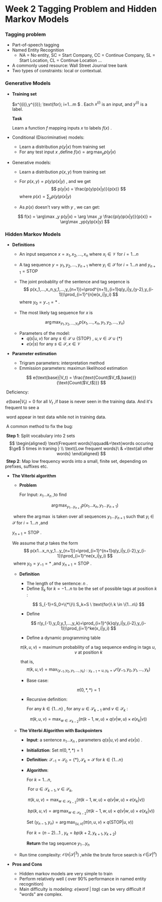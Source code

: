# Week 2 Tagging Problem and Hidden Markov Models

### Tagging problem

- Part-of-speech tagging 
- Named Entity Recognition
  - NA = No entity, SC = Start Company, CC = Continue Company, SL = Start Location, CL = Continue Location ...
- A commonly used resource: Wall Street Journal tree bank
- Two types of constraints: local or contextual.

### Generative Models

- **Training set** 

  $x^{(i)},y^{(i)}\; \text{for}\; i=1...m $ . Each $x^{(i)}$ is an input, and $y^{(i)}$ is a label. 

  __Task__

  Learn a function $f$ mapping inputs $x$ to labels $f(x)$ . 

- Conditional (Discriminative) models:

  - Learn a distribution $p(y|x)$ from training set
  - For any test input $x$ ,define $f(x) = \arg \max _yp(y|x)$ 

- Generative models:

  - Learn a distribution $p(x,y)$  from training set

  - For $p(x,y)=p(y)p(x|y)$ , and we get
    $$
    p(y|x) = \frac{p(y)p(x|y)}{p(x)}
    $$
    where $p(x)=\sum _yp(y)p(x|y)$  

  - As $p(x)$ doesn't vary with $y$ , we can get:

  $$
  f(x) = \arg\max _y p(y|x) = \arg \max _y \frac{p(y)p(x|y)}{p(x)} = \arg\max _yp(y)p(x|y)
  $$



### Hidden Markov Models

- **Definitions**

  - An input sequence $x=x_1,x_2,...,x_n$ where $x_i \in \mathcal{V}  \; \text{for}\ i =1...n$

  - A tag sequence $y=y_1,y_2,...,y_{n+1}$  where $y_i \in \mathcal{S}  \; \text{for}\ i =1...n$ and $y_{n+1}=\mathsf{STOP}$  

  - The joint probablity of the sentence and tag seqence is
    $$
    p(x_1,...,x_n,y_1,...,y_{n+1})=\prod^{n+1}_{i=1}q(y_i|y_{y-2},y_{i-1})\prod_{i=1}^{n}e(x_i|y_i)
    $$
    where $y_0=y_{-1}=*$ . 

  - The most likely tag sequence for $x$ is 

  $$
  \arg \max _{y_1,y_2,...,y_n}p(x_1,...,x_n,y_1,y_2,...,y_n)
  $$

  - Parameters of the model:
    - $q(s|u,v)$ for any $s\in \mathcal{S}\cup\{\mathsf{STOP}\}$ , $u,v\in \mathcal{S}\cup \{*\}$  
    - $e(x|s)$ for any $s\in \mathcal{S},x\in\mathcal{V}$  

- **Parameter estimation**

  - Trigram parameters: interpretation method
  - Emmission parameters: maximun likelihood estimation 


$$
e(\text{base}|V_t) = \frac{\text{Count($V_t$,base)}}{\text{Count($V_t$)}}
$$

​		Deficiency:

​			$e(\text{base}|V_t) = 0$ for all $V_t$ ,if $\text{base}$ is never seen in the training data. And it's frequent to see a 

​    			word appear in test data while not in training data. 

​		A common method to fix the bug:

​			__Step 1__: Split vocabulary into 2 sets
$$
\begin{aligned}
\text{Frequent words}\qquad&=\text{words occuring $\ge$ 5 times in traning } \\
\text{Low frequent words}\ & =\text{all other words}
\end{aligned}
$$
​			__Step 2__: Map low frequency words into a small, finite set, depending on prefixes, suffixes etc.

- __The Viterbi algorithm__

  - __Problem__

    For Input: $x_1...x_n$ ,to find 

  $$
  \arg\max _{y_1...y_{n+1}}p(x_1...x_n,y_1...y_{n+1})
  $$

  ​	where the $\arg\max$ is taken over all sequences $y_1...y_{n+1}$ such that $y_i\in\mathcal{S}$ for $i=1...n$ ,and

   	$y_{n+1}=\mathsf{STOP}$ .

   	We assume that $p$ takes the form 
  $$
  p(x1...x_n,y_1...y_{n+1})=\prod_{i=1}^{n+1}q(y_i|y_{i-2},y_{i-1})\prod_{i=1}^ne(x_i|y_i)
  $$
  ​	where $y_0=y_{-1}=*$ ,and $y_{n+1}=\mathsf{STOP}$ .

  - __Definition__

    - The length of the sentence: $n$ . 
    - Define $S_k$ for $k=-1...n$ to be the set of possible tags at position $k$ :

    $$
    S_{-1}=S_0=\{*\}\\
    S_k=S \ \text{for}\ k \in \{1...n\}
    $$

    - Define

    $$
    r(y_{-1},y_0,y_1,...,y_k)=\prod_{i=1}^{k}q(y_i|y_{i-2},y_{i-1})\prod_{i=1}^ke(x_i|y_i)
    $$

    - Define a dynamic programming table

    $$
    \pi(k,u,v)=\text{maximum probability of a tag sequence ending in tags $u,v$ at position $k$}
    $$

    ​	that is,
    $$
    \pi(k,u,v)=\max_{\langle y_{-1},y_0,y_1,...,y_k\rangle:y_{k-1}=u,y_k=v}r(y_{-1},y_0,y_1,...,y_k)
    $$

    - Base case:

    $$
    \pi(0,*,*)=1
    $$

    - Recursive definition:

      For any $k \in \{1...n\}$ , for any $u\in \mathcal{S}_{k-1}$ and $v\in\mathcal{S}_k$ :

    $$
    \pi(k,u,v)=\max_{w\in\mathcal{S}_{k-2}}(\pi(k-1,w,u)\times q(v|w,u)\times e(x_k|v))
    $$

  - __The Viterbi Algorithm with Backpointers__

    - __Input__: a sentence $x_1...x_n$ , parameters $q(s|u,v)$ and $e(x|s)$ . 

    - __Initializtion__: Set $\pi(0,*,*)=1$ 

    - __Definition__: $\mathcal{S}_{-1}=\mathcal{S}_0=\{*\},\mathcal{S}_k=\mathcal{S}  \ \text{for} \ k \in \{1...n\}$

    - __Algorithm__: 

      For $k=1...n,$

      ​	For $u \in \mathcal{S}_{k-1} , v \in \mathcal{S}_k  ,$ 

      ​		$\pi(k,u,v) =\max_{w\in\mathcal{S}_{k-2}}(\pi(k-1,w,u)\times q(v|w,u)\times e(x_k|v))$

      ​		$bp(k,u,v) =\arg\max_{w\in\mathcal{S}_{k-2}}(\pi(k-1,w,u)\times q(v|w,u)\times e(x_k|v))$ 

      Set $(y_{n-1},y_n)=\arg\max_{(u,v)}(\pi(n,u,v)\times q(\mathsf{STOP}|u,v))$ 

      For $k=(n-2)...1$ , $y_k=bp(k+2,y_{k+1},y_{k+2})$

      __Return__ the tag sequence $y_1...y_n$  

  - Run time complexity: $\mathcal{O}(n|\mathcal{S}|^3)$ ,while the brute force search is $\mathcal{O}(|\mathcal{S}|^n)$ 

- __Pros and Cons__
  - Hidden markov models are very simple to train
  - Perform relatively well ( over 90% performance in named entity recognition)
  - Main difficulty is modeling: $e(word\ | \ tag)$ can be very difficult if "words" are complex. 


